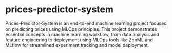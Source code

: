 # prices-predictor-system
Prices-Predictor-System is an end-to-end machine learning project focused on predicting prices using MLOps principles. This project demonstrates essential concepts in machine learning workflow, from data analysis and feature engineering to deployment using MLOps tools like ZenML and MLflow for streamlined experiment tracking and model deployment.
